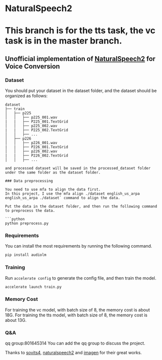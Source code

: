 
# NaturalSpeech2

# This branch is for the tts task, the vc task is in the master branch.

## Unofficial implementation of <a href="https://arxiv.org/pdf/2304.09116.pdf">NaturalSpeech2</a> for Voice Conversion
### Dataset
You should put your dataset in the dataset folder, and the dataset should be organized as follows:

```
dataset
├── train
│   ├── p225
│   │   ├── p225_001.wav
|   |   ├── P225_001.TextGrid
│   │   ├── p225_002.wav
|   |   ├── P225_002.TextGrid
│   │   ├── ...
│   ├── p226
│   │   ├── p226_001.wav
|   |   ├── P226_001.TextGrid
│   │   ├── p226_002.wav
|   |   ├── P226_002.TextGrid
│   │   ├── ...

and processed dataset will be saved in the processed_dataset folder under the same folder as the dataset folder.

### Data preprocessing

You need to use mfa to align the data first.
In this project, I use the`mfa align ./dataset english_us_arpa english_us_arpa ./dataset` command to align the data.

Put the data in the dataset folder, and then run the following command to preprocess the data.

```python
python preprocess.py
```
### Requirements
You can install the most requirements by running the following command.

```python
pip install audiolm
```

### Training
Run `accelerate config` to generate the config file, and then train the model.

```python
accelerate launch train.py
```

### Memory Cost
For training the vc model, with batch size of 8, the memory cost is about 18G.
For training the tts model, with batch size of 8, the memory cost is about 13G.

### Q&A
qq group:801645314
You can add the qq group to discuss the project.

Thanks to <a href="https://github.com/svc-develop-team/so-vits-svc/">sovits4</a>, <a href="https://github.com/lucidrains/naturalspeech2-pytorch/">naturalspeech2</a> and <a href="https://github.com/lucidrains/imagen-pytorch">imagen</a> for their great works.
